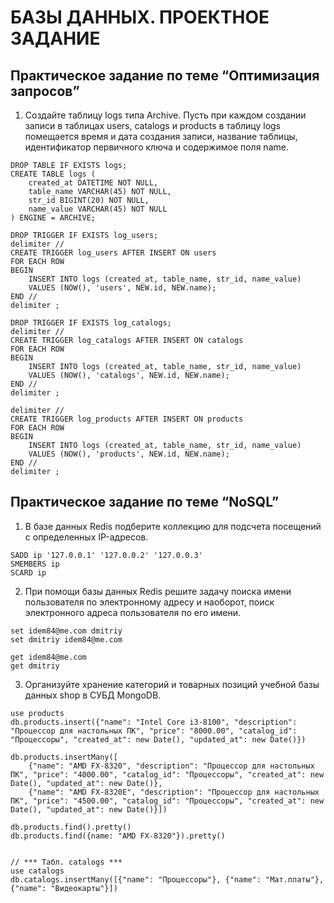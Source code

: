 # БАЗЫ ДАННЫХ. ПРОЕКТНОЕ ЗАДАНИЕ 

## Практическое задание по теме “Оптимизация запросов”

1) Создайте таблицу logs типа Archive. Пусть при каждом создании записи в таблицах users, catalogs и products в таблицу logs помещается время и дата создания записи, название таблицы, идентификатор первичного ключа и содержимое поля name.
````
DROP TABLE IF EXISTS logs;
CREATE TABLE logs (
	created_at DATETIME NOT NULL,
	table_name VARCHAR(45) NOT NULL,
	str_id BIGINT(20) NOT NULL,
	name_value VARCHAR(45) NOT NULL
) ENGINE = ARCHIVE;

DROP TRIGGER IF EXISTS log_users;
delimiter //
CREATE TRIGGER log_users AFTER INSERT ON users
FOR EACH ROW
BEGIN
	INSERT INTO logs (created_at, table_name, str_id, name_value)
	VALUES (NOW(), 'users', NEW.id, NEW.name);
END //
delimiter ;

DROP TRIGGER IF EXISTS log_catalogs;
delimiter //
CREATE TRIGGER log_catalogs AFTER INSERT ON catalogs
FOR EACH ROW
BEGIN
	INSERT INTO logs (created_at, table_name, str_id, name_value)
	VALUES (NOW(), 'catalogs', NEW.id, NEW.name);
END //
delimiter ;

delimiter //
CREATE TRIGGER log_products AFTER INSERT ON products
FOR EACH ROW
BEGIN
	INSERT INTO logs (created_at, table_name, str_id, name_value)
	VALUES (NOW(), 'products', NEW.id, NEW.name);
END //
delimiter ;

````

## Практическое задание по теме “NoSQL”
1) В базе данных Redis подберите коллекцию для подсчета посещений с определенных IP-адресов.
````
SADD ip '127.0.0.1' '127.0.0.2' '127.0.0.3'
SMEMBERS ip
SCARD ip
````

2) При помощи базы данных Redis решите задачу поиска имени пользователя по электронному адресу и наоборот, поиск электронного адреса пользователя по его имени.
````
set idem84@me.com dmitriy 
set dmitriy idem84@me.com

get idem84@me.com
get dmitriy
````

3) Организуйте хранение категорий и товарных позиций учебной базы данных shop в СУБД MongoDB.
````
use products
db.products.insert({"name": "Intel Core i3-8100", "description": "Процессор для настольных ПК", "price": "8000.00", "catalog_id": "Процессоры", "created_at": new Date(), "updated_at": new Date()}) 

db.products.insertMany([
	{"name": "AMD FX-8320", "description": "Процессор для настольных ПК", "price": "4000.00", "catalog_id": "Процессоры", "created_at": new Date(), "updated_at": new Date()},
	{"name": "AMD FX-8320E", "description": "Процессор для настольных ПК", "price": "4500.00", "catalog_id": "Процессоры", "created_at": new Date(), "updated_at": new Date()}])

db.products.find().pretty()
db.products.find({name: "AMD FX-8320"}).pretty()


// *** Табл. catalogs ***
use catalogs
db.catalogs.insertMany([{"name": "Процессоры"}, {"name": "Мат.платы"}, {"name": "Видеокарты"}])
````
